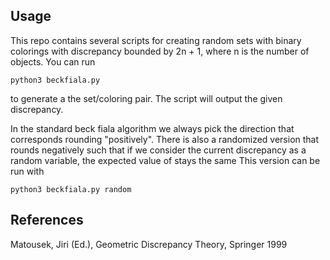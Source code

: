 ## Usage ##

This repo contains several scripts for creating random sets with binary colorings with discrepancy bounded by 2n + 1, where n is the number of objects. You can run

    python3 beckfiala.py
    
to generate a the set/coloring pair. The script will output the given discrepancy. 

In the standard beck fiala algorithm we always pick the direction that corresponds rounding "positively".
There is also a randomized version that rounds negatively such that if we consider the current discrepancy as a random variable, the expected value of stays the same
This version can be run with

    python3 beckfiala.py random
    
## References ##

Matousek, Jiri (Ed.), Geometric Discrepancy Theory, Springer 1999
